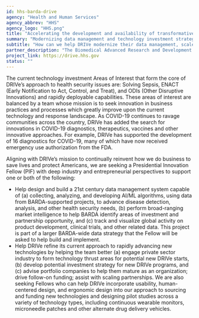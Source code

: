 ```yaml
---
id: hhs-barda-drive
agency: "Health and Human Services"
agency_abbrev: "HHS"
agency_logo: "HHS.png"
title: "Accelerating the development and availability of transformative health technologies"
summary: "Modernizing data management and technology investment strategies at HHS's Biomedical Advanced Research and Development Authority’s (BARDA) Division of Research, Innovation, and Ventures (DRIVe)"
subtitle: "How can we help DRIVe modernize their data management, scale their private sector partnerships, and incorporate human centered-design practices when sourcing and funding new technologies?"
partner_description: "The Biomedical Advanced Research and Development Authority’s (BARDA) Division of Research, Innovation, and Ventures (DRIVe), is a nimble, high-impact, 30-person cross-functional innovation team designed to accelerate the development and availability of transformative technologies and approaches to protect people from health security threats. DRIVe is known for partnering with restless innovators and industry accelerators who strive to produce rapid responses to health challenges by developing therapeutic, preventive, and vaccine technologies."
project_link: https://drive.hhs.gov
status: ""
---
```

The current technology investment Areas of Interest that form the core of DRIVe’s approach to health security issues are: Solving Sepsis, ENACT (Early Notification to Act, Control, and Treat), and ODIs (Other Disruptive Innovations) and rapidly deployable capabilities. These areas of interest are balanced by a team whose mission is to seek innovation in business practices and processes​ which greatly improve upon the current technology and response landscape. As COVID-19 continues to ravage communities across the country, DRIVe has added the search for innovations in COVID-19 diagnostics, therapeutics, vaccines and other innovative approaches. For example, DRIVe has supported the development of 16 diagnostics for COVID-19, many of which have now received emergency use authorization from the FDA.

Aligning with DRIVe’s mission to continually reinvent how we do business to save lives and protect Americans, we are seeking a Presidential Innovation Fellow (PIF) with deep industry and entrepreneurial perspectives to support one or both of the following:
<ul>
  <li>Help design and build a 21st century data management system capable of (a) collecting, analyzing, and developing AI/ML algorithms, using data from BARDA-supported projects, to advance disease detection, analysis, and other health security needs, (b) perform broad-ranging market intelligence to help BARDA identify areas of investment and partnership opportunity, and (c) track and visualize global activity on product development, clinical trials, and other related data. This project is part of a larger BARDA-wide data strategy that the Fellow will be asked to help build and implement.</li>
  <li>Help DRIVe refine its current approach to rapidly advancing new technologies by helping the team better (a) engage private sector industry to form technology thrust areas for potential new DRIVe starts, (b) develop potential investment strategy for new DRIVe programs, and (c) advise portfolio companies to help them mature as an organization; drive follow-on funding; assist with scaling partnerships. We are also seeking Fellows who can help DRIVe incorporate usability, human-centered design, and ergonomic design into our approach to sourcing and funding new technologies and designing pilot studies across a variety of technology types, including continuous wearable monitors, microneedle patches and other alternate drug delivery vehicles.</li>
</ul>
